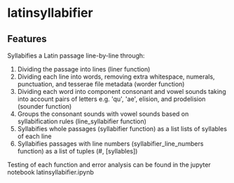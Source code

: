 # latinsyllabifier
## Features
Syllabifies a Latin passage line-by-line through:
1. Dividing the passage into lines (liner function)
2. Dividing each line into words, removing extra whitespace, numerals, punctuation, and tesserae file metadata (worder function)
3. Dividing each word into component consonant and vowel sounds taking into account pairs of letters e.g. 'qu', 'ae', elision, and prodelision (sounder function)
4. Groups the consonant sounds with vowel sounds based on syllabification rules (line_syllabifier function)
5. Syllabifies whole passages (syllabifier function) as a list lists of syllables of each line
6. Syllabifies passages with line numbers (syllabifier_line_numbers function) as a list of tuples (#, [syllables])

Testing of each function and error analysis can be found in the jupyter notebook latinsyllabifier.ipynb